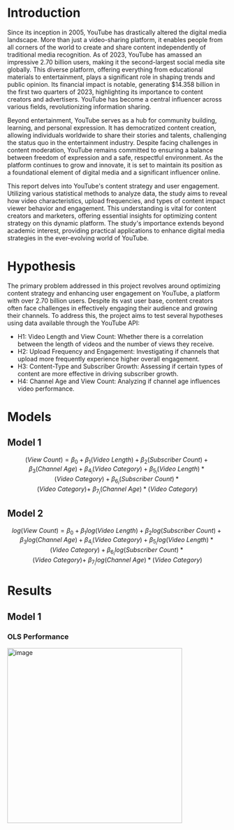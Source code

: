 # Introduction
Since its inception in 2005, YouTube has drastically altered the digital media landscape. More than just a video-sharing platform, it enables people from all corners of the world to create and share content independently of traditional media recognition. As of 2023, YouTube has amassed an impressive 2.70 billion users, making it the second-largest social media site globally. This diverse platform, offering everything from educational materials to entertainment, plays a significant role in shaping trends and public opinion. Its financial impact is notable, generating $14.358 billion in the first two quarters of 2023, highlighting its importance to content creators and advertisers. YouTube has become a central influencer across various fields, revolutionizing information sharing.

Beyond entertainment, YouTube serves as a hub for community building, learning, and personal expression. It has democratized content creation, allowing individuals worldwide to share their stories and talents, challenging the status quo in the entertainment industry. Despite facing challenges in content moderation, YouTube remains committed to ensuring a balance between freedom of expression and a safe, respectful environment. As the platform continues to grow and innovate, it is set to maintain its position as a foundational element of digital media and a significant influencer online.

This report delves into YouTube's content strategy and user engagement. Utilizing various statistical methods to analyze data, the study aims to reveal how video characteristics, upload frequencies, and types of content impact viewer behavior and engagement. This understanding is vital for content creators and marketers, offering essential insights for optimizing content strategy on this dynamic platform. The study's importance extends beyond academic interest, providing practical applications to enhance digital media strategies in the ever-evolving world of YouTube.

# Hypothesis 
The primary problem addressed in this project revolves around optimizing content strategy and enhancing user engagement on YouTube, a platform with over 2.70 billion users. Despite its vast user base, content creators often face challenges in effectively engaging their audience and growing their channels. To address this, the project aims to test several hypotheses using data available through the YouTube API:
* H1: Video Length and View Count: Whether there is a correlation between the length of videos and the number of views they receive.
* H2: Upload Frequency and Engagement: Investigating if channels that upload more frequently experience higher overall engagement.
* H3: Content-Type and Subscriber Growth: Assessing if certain types of content are more effective in driving subscriber growth.
* H4: Channel Age and View Count: Analyzing if channel age influences video performance.

# Models

## Model 1
$$\left(View\ Count\right)=\beta_0+\beta_1\left(Video\ Length\right)+\beta_2\left(Subscriber\ Count\right)+\beta_3\left(Channel\ Age\right)+\beta_{4_i}\left(Video\
Category\right) +\beta_{5_i}\left(Video\ Length\right)\ast\left(Video\ Category\right)+\beta_{6_i}\left(Subscriber\ Count\right)\ast\left(Video\ Category\right)+\ \beta_{7_i}\left(Channel\ 
Age\right)\ast\left(Video\ Category\right)$$

## Model 2
$$log\left(View\ Count\right)=\beta_0+\beta_1log\left(Video\ Length\right)+\beta_2log\left(Subscriber\ Count\right)+\beta_3log\left(Channel\ Age\right)+\beta_{4_i}\left(Video\ Category\right)+\beta_{5_i}log\left(Video\ Length\right)\ast\left(Video\ Category\right)+\beta_{6_i}log\left(Subscriber\ Count\right)\ast\left(Video\ Category\right)+\
\beta_{7_i}log\left(Channel\ Age\right)\ast\left(Video\ Category\right)$$

# Results
## Model 1
### OLS Performance
<img width="400" alt="image" src="https://github.com/aleemkirk/Youtube-Channel-Performance/assets/24708127/5089f8d3-40a9-47fc-836b-b65bc337913b">





